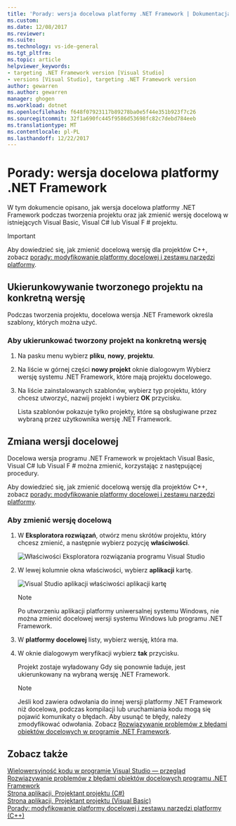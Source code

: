 ```yaml
---
title: 'Porady: wersja docelowa platformy .NET Framework | Dokumentacja firmy Microsoft'
ms.custom: 
ms.date: 12/08/2017
ms.reviewer: 
ms.suite: 
ms.technology: vs-ide-general
ms.tgt_pltfrm: 
ms.topic: article
helpviewer_keywords:
- targeting .NET Framework version [Visual Studio]
- versions [Visual Studio], targeting .NET Framework version
author: gewarren
ms.author: gewarren
manager: ghogen
ms.workload: dotnet
ms.openlocfilehash: f648f07923117b89278ba0e5f44e351b923f7c26
ms.sourcegitcommit: 32f1a690fc445f9586d53698fc82c7debd784eeb
ms.translationtype: MT
ms.contentlocale: pl-PL
ms.lasthandoff: 12/22/2017
---
```

# <a name="how-to-target-a-version-of-the-net-framework"></a>Porady: wersja docelowa platformy .NET Framework

W tym dokumencie opisano, jak wersja docelowa platformy .NET Framework podczas tworzenia projektu oraz jak zmienić wersję docelową w istniejących Visual Basic, Visual C# lub Visual F # projektu.

> [!IMPORTANT]
> Aby dowiedzieć się, jak zmienić docelową wersję dla projektów C++, zobacz [porady: modyfikowanie platformy docelowej i zestawu narzędzi platformy](/cpp/build/how-to-modify-the-target-framework-and-platform-toolset).

## <a name="targeting-a-version-when-you-create-a-project"></a>Ukierunkowywanie tworzonego projektu na konkretną wersję

Podczas tworzenia projektu, docelowa wersja .NET Framework określa szablony, których można użyć.

### <a name="to-target-a-version-when-you-create-a-project"></a>Aby ukierunkować tworzony projekt na konkretną wersję

1.  Na pasku menu wybierz **pliku**, **nowy**, **projektu**.

2.  Na liście w górnej części **nowy projekt** oknie dialogowym Wybierz wersję systemu .NET Framework, które mają projektu docelowego.

3.  Na liście zainstalowanych szablonów, wybierz typ projektu, który chcesz utworzyć, nazwij projekt i wybierz **OK** przycisku.

    Lista szablonów pokazuje tylko projekty, które są obsługiwane przez wybraną przez użytkownika wersję .NET Framework.

## <a name="changing-the-target-version"></a>Zmiana wersji docelowej

Docelowa wersja programu .NET Framework w projektach Visual Basic, Visual C# lub Visual F # można zmienić, korzystając z następującej procedury.

Aby dowiedzieć się, jak zmienić docelową wersję dla projektów C++, zobacz [porady: modyfikowanie platformy docelowej i zestawu narzędzi platformy](/cpp/build/how-to-modify-the-target-framework-and-platform-toolset).

### <a name="to-change-the-targeted-version"></a>Aby zmienić wersję docelową

1.  W **Eksploratora rozwiązań**, otwórz menu skrótów projektu, który chcesz zmienić, a następnie wybierz pozycję **właściwości**.

    ![Właściwości Eksploratora rozwiązania programu Visual Studio](../ide/media/vs_slnexplorer_properties.png "vs_slnExplorer_Properties")

2. W lewej kolumnie okna właściwości, wybierz **aplikacji** kartę.

    ![Visual Studio aplikacji właściwości aplikacji kartę](../ide/media/vs_slnexplorer_properties_applicationtab.png "vs_slnExplorer_Properties_ApplicationTab")

    > [!NOTE]
    > Po utworzeniu aplikacji platformy uniwersalnej systemu Windows, nie można zmienić docelowej wersji systemu Windows lub programu .NET Framework.

3.  W **platformy docelowej** listy, wybierz wersję, która ma.

4.  W oknie dialogowym weryfikacji wybierz **tak** przycisku.

    Projekt zostaje wyładowany Gdy się ponownie ładuje, jest ukierunkowany na wybraną wersję .NET Framework.

    > [!NOTE]
    > Jeśli kod zawiera odwołania do innej wersji platformy .NET Framework niż docelowa, podczas kompilacji lub uruchamiania kodu mogą się pojawić komunikaty o błędach. Aby usunąć te błędy, należy zmodyfikować odwołania. Zobacz [Rozwiązywanie problemów z błędami obiektów docelowych w programie .NET Framework](../msbuild/troubleshooting-dotnet-framework-targeting-errors.md).

## <a name="see-also"></a>Zobacz także

[Wielowersyjność kodu w programie Visual Studio ― przegląd](../ide/visual-studio-multi-targeting-overview.md)  
[Rozwiązywanie problemów z błędami obiektów docelowych programu .NET Framework](../msbuild/troubleshooting-dotnet-framework-targeting-errors.md)  
[Strona aplikacji, Projektant projektu (C#)](../ide/reference/application-page-project-designer-csharp.md)  
[Strona aplikacji, Projektant projektu (Visual Basic)](../ide/reference/application-page-project-designer-visual-basic.md)  
[Porady: modyfikowanie platformy docelowej i zestawu narzędzi platformy (C++)](/cpp/build/how-to-modify-the-target-framework-and-platform-toolset)